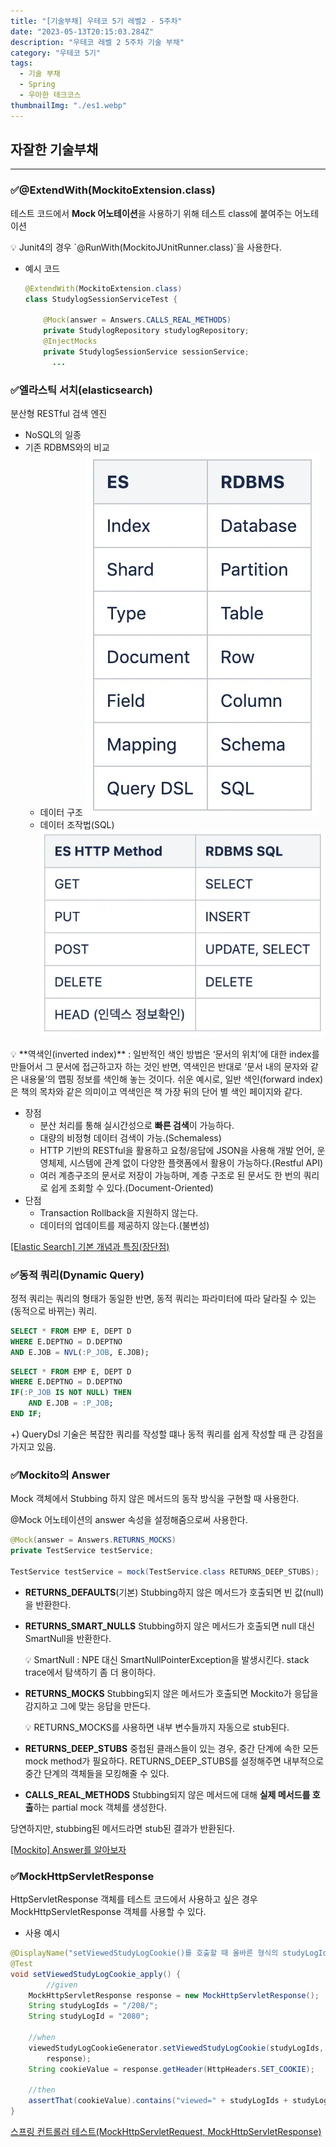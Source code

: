 ```yaml
---
title: "[기술부채] 우테코 5기 레벨2 - 5주차"
date: "2023-05-13T20:15:03.284Z"
description: "우테코 레벨 2 5주차 기술 부채"
category: "우테코 5기"
tags:
  - 기술 부채
  - Spring
  - 우아한 테크코스
thumbnailImg: "./es1.webp"
---
```


## 자잘한 기술부채

---

### ✅@ExtendWith(MockitoExtension.class)

테스트 코드에서 **Mock 어노테이션**을 사용하기 위해 테스트 class에 붙여주는 어노테이션

<aside>
💡 Junit4의 경우 `@RunWith(MockitoJUnitRunner.class)`을 사용한다.

</aside>

- 예시 코드

  ```java
  @ExtendWith(MockitoExtension.class)
  class StudylogSessionServiceTest {

      @Mock(answer = Answers.CALLS_REAL_METHODS)
      private StudylogRepository studylogRepository;
      @InjectMocks
      private StudylogSessionService sessionService;
  		...
  ```

### ✅엘라스틱 서치(elasticsearch)

분산형 RESTful 검색 엔진

- NoSQL의 일종
- 기존 RDBMS와의 비교
  - 데이터 구조
    ![1_iocksrNR4vFNI1GAQ51y4A.webp](es1.webp)
  - 데이터 조작법(SQL)
    ![1__OzAe3SEwnZ6qfc-4urQ1Q.webp](es2.webp)

<aside>
💡 **역색인(inverted index)**
: 일반적인 색인 방법은 ‘문서의 위치’에 대한 index를 만들어서 그 문서에 접근하고자 하는 것인 반면, 역색인은 반대로 ‘문서 내의 문자와 같은 내용물’의 맵핑 정보를 색인해 놓는 것이다.
쉬운 예시로, 일반 색인(forward index)은 책의 목차와 같은 의미이고 역색인은 책 가장 뒤의 단어 별 색인 페이지와 같다.

</aside>

- 장점
  - 분산 처리를 통해 실시간성으로 **빠른 검색**이 가능하다.
  - 대량의 비정형 데이터 검색이 가능.(Schemaless)
  - HTTP 기반의 RESTful을 활용하고 요청/응답에 JSON을 사용해 개발 언어, 운영체제, 시스템에 관계 없이 다양한 플랫폼에서 활용이 가능하다.(Restful API)
  - 여러 계층구조의 문서로 저장이 가능하며, 계층 구조로 된 문서도 한 번의 쿼리로 쉽게 조회할 수 있다.(Document-Oriented)
- 단점
  - Transaction Rollback을 지원하지 않는다.
  - 데이터의 업데이트를 제공하지 않는다.(불변성)

[[Elastic Search] 기본 개념과 특징(장단점)](https://jaemunbro.medium.com/elastic-search-기초-스터디-ff01870094f0)

### ✅동적 쿼리(Dynamic Query)

정적 쿼리는 쿼리의 형태가 동일한 반면, 동적 쿼리는 파라미터에 따라 달라질 수 있는 (동적으로 바뀌는) 쿼리.

```sql
SELECT * FROM EMP E, DEPT D
WHERE E.DEPTNO = D.DEPTNO
AND E.JOB = NVL(:P_JOB, E.JOB);
```

```sql
SELECT * FROM EMP E, DEPT D
WHERE E.DEPTNO = D.DEPTNO
IF(:P_JOB IS NOT NULL) THEN
	AND E.JOB = :P_JOB;
END IF;
```

+) QueryDsl 기술은 복잡한 쿼리를 작성할 떄나 동적 쿼리를 쉽게 작성할 때 큰 강점을 가지고 있음.

### ✅Mockito의 Answer

Mock 객체에서 Stubbing 하지 않은 메서드의 동작 방식을 구현할 때 사용한다.

@Mock 어노테이션의 answer 속성을 설정해줌으로써 사용한다.

```java
@Mock(answer = Answers.RETURNS_MOCKS)
private TestService testService;

TestService testService = mock(TestService.class RETURNS_DEEP_STUBS);
```

- **RETURNS_DEFAULTS**(기본)
  Stubbing하지 않은 메서드가 호출되면 빈 값(null)을 반환한다.
- **RETURNS_SMART_NULLS**
  Stubbing하지 않은 메서드가 호출되면 null 대신 SmartNull을 반환한다.
    <aside>
    💡 SmartNull : NPE 대신 SmartNullPointerException을 발생시킨다. stack trace에서 탐색하기 좀 더 용이하다.
    
    </aside>

- **RETURNS_MOCKS**
  Stubbing되지 않은 메서드가 호출되면 Mockito가 응답을 감지하고 그에 맞는 응답을 만든다.
    <aside>
    💡 RETURNS_MOCKS를 사용하면 내부 변수들까지 자동으로 stub된다.
    
    </aside>

- **RETURNS_DEEP_STUBS**
  중첩된 클래스들이 있는 경우, 중간 단계에 속한 모든 mock method가 필요하다. RETURNS_DEEP_STUBS를 설정해주면 내부적으로 중간 단계의 객체들을 모킹해줄 수 있다.
- **CALLS_REAL_METHODS**
  Stubbing되지 않은 메서드에 대해 **실제 메서드를 호출**하는 partial mock 객체를 생성한다.

당연하지만, stubbing된 메서드라면 stub된 결과가 반환된다.

[[Mockito] Answer를 알아보자](https://velog.io/@syeeuns/Mockito-Answer)

### ✅MockHttpServletResponse

HttpServletResponse 객체를 테스트 코드에서 사용하고 싶은 경우 MockHttpServletResponse 객체를 사용할 수 있다.

- 사용 예시

```java
@DisplayName("setViewedStudyLogCookie()를 호출할 때 올바른 형식의 studyLogId를 입력하면 response 객체에 쿠키 정보를 추가한다")
@Test
void setViewedStudyLogCookie_apply() {
		//given
    MockHttpServletResponse response = new MockHttpServletResponse();
    String studyLogIds = "/208/";
    String studyLogId = "2080";

    //when
    viewedStudyLogCookieGenerator.setViewedStudyLogCookie(studyLogIds, studyLogId,
        response);
    String cookieValue = response.getHeader(HttpHeaders.SET_COOKIE);

    //then
    assertThat(cookieValue).contains("viewed=" + studyLogIds + studyLogId);
}
```

[스프링 컨트롤러 테스트(MockHttpServletRequest, MockHttpServletResponse)](https://honeyinfo7.tistory.com/134)
